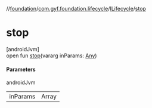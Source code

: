 //[foundation](../../../index.md)/[com.gyf.foundation.lifecycle](../index.md)/[ILifecycle](index.md)/[stop](stop.md)

# stop

[androidJvm]\
open fun [stop](stop.md)(vararg inParams: [Any](https://kotlinlang.org/api/core/kotlin-stdlib/kotlin/-any/index.html))

#### Parameters

androidJvm

| | |
|---|---|
| inParams | Array<out Any> |